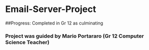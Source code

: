 # Email-Server-Project

##Progress: Completed in Gr 12 as culminating

### Project was guided by Mario Portararo (Gr 12 Computer Science Teacher)

